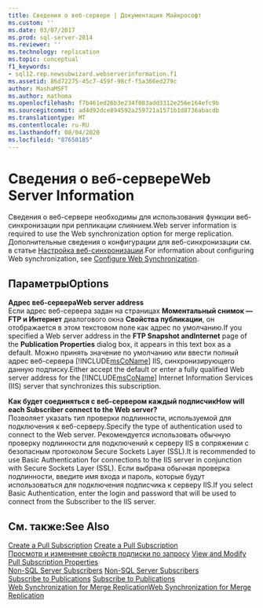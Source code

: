 ```yaml
---
title: Сведения о веб-сервере | Документация Майкрософт
ms.custom: ''
ms.date: 03/07/2017
ms.prod: sql-server-2014
ms.reviewer: ''
ms.technology: replication
ms.topic: conceptual
f1_keywords:
- sql12.rep.newsubwizard.webserverinformation.f1
ms.assetid: 86d72275-45c7-459f-98cf-f5a366ed279c
author: MashaMSFT
ms.author: mathoma
ms.openlocfilehash: f7b461ed26b3e234f083add3312e256e164efc9b
ms.sourcegitcommit: ad4d92dce894592a259721a1571b1d8736abacdb
ms.translationtype: MT
ms.contentlocale: ru-RU
ms.lasthandoff: 08/04/2020
ms.locfileid: "87658185"
---
```

# <a name="web-server-information"></a><span data-ttu-id="f7abf-102">Сведения о веб-сервере</span><span class="sxs-lookup"><span data-stu-id="f7abf-102">Web Server Information</span></span>
  <span data-ttu-id="f7abf-103">Сведения о веб-сервере необходимы для использования функции веб-синхронизации при репликации слиянием.</span><span class="sxs-lookup"><span data-stu-id="f7abf-103">Web server information is required to use the Web synchronization option for merge replication.</span></span> <span data-ttu-id="f7abf-104">Дополнительные сведения о конфигурации для веб-синхронизации см. в статье [Настройка веб-синхронизации](configure-web-synchronization.md).</span><span class="sxs-lookup"><span data-stu-id="f7abf-104">For information about configuring Web synchronization, see [Configure Web Synchronization](configure-web-synchronization.md).</span></span>  
  
## <a name="options"></a><span data-ttu-id="f7abf-105">Параметры</span><span class="sxs-lookup"><span data-stu-id="f7abf-105">Options</span></span>  
 <span data-ttu-id="f7abf-106">**Адрес веб-сервера**</span><span class="sxs-lookup"><span data-stu-id="f7abf-106">**Web server address**</span></span>  
 <span data-ttu-id="f7abf-107">Если адрес веб-сервера задан на страницах **Моментальный снимок — FTP и Интернет** диалогового окна **Свойства публикации**, он отображается в этом текстовом поле как адрес по умолчанию.</span><span class="sxs-lookup"><span data-stu-id="f7abf-107">If you specified a Web server address in the **FTP Snapshot andInternet** page of the **Publication Properties** dialog box, it appears in this text box as a default.</span></span> <span data-ttu-id="f7abf-108">Можно принять значение по умолчанию или ввести полный адрес веб-сервера [!INCLUDE[msCoName](../../includes/msconame-md.md)] IIS, синхронизирующего данную подписку.</span><span class="sxs-lookup"><span data-stu-id="f7abf-108">Either accept the default or enter a fully qualified Web server address for the [!INCLUDE[msCoName](../../includes/msconame-md.md)] Internet Information Services (IIS) server that synchronizes this subscription.</span></span>  
  
 <span data-ttu-id="f7abf-109">**Как будет соединяться с веб-сервером каждый подписчик**</span><span class="sxs-lookup"><span data-stu-id="f7abf-109">**How will each Subscriber connect to the Web server?**</span></span>  
 <span data-ttu-id="f7abf-110">Позволяет указать тип проверки подлинности, используемой для подключения к веб-серверу.</span><span class="sxs-lookup"><span data-stu-id="f7abf-110">Specify the type of authentication used to connect to the Web server.</span></span> <span data-ttu-id="f7abf-111">Рекомендуется использовать обычную проверку подлинности для подключений к серверу IIS в сопряжении с безопасным протоколом Secure Sockets Layer (SSL).</span><span class="sxs-lookup"><span data-stu-id="f7abf-111">It is recommended to use Basic Authentication for connections to the IIS server in conjunction with Secure Sockets Layer (SSL).</span></span> <span data-ttu-id="f7abf-112">Если выбрана обычная проверка подлинности, введите имя входа и пароль, которые будут использоваться для подключения подписчика к серверу IIS.</span><span class="sxs-lookup"><span data-stu-id="f7abf-112">If you select Basic Authentication, enter the login and password that will be used to connect from the Subscriber to the IIS server.</span></span>  
  
## <a name="see-also"></a><span data-ttu-id="f7abf-113">См. также:</span><span class="sxs-lookup"><span data-stu-id="f7abf-113">See Also</span></span>  
 <span data-ttu-id="f7abf-114">[Create a Pull Subscription](create-a-pull-subscription.md) </span><span class="sxs-lookup"><span data-stu-id="f7abf-114">[Create a Pull Subscription](create-a-pull-subscription.md) </span></span>  
 <span data-ttu-id="f7abf-115">[Просмотр и изменение свойств подписки по запросу](view-and-modify-pull-subscription-properties.md) </span><span class="sxs-lookup"><span data-stu-id="f7abf-115">[View and Modify Pull Subscription Properties](view-and-modify-pull-subscription-properties.md) </span></span>  
 <span data-ttu-id="f7abf-116">[Non-SQL Server Subscribers](non-sql/non-sql-server-subscribers.md) </span><span class="sxs-lookup"><span data-stu-id="f7abf-116">[Non-SQL Server Subscribers](non-sql/non-sql-server-subscribers.md) </span></span>  
 <span data-ttu-id="f7abf-117">[Subscribe to Publications](subscribe-to-publications.md) </span><span class="sxs-lookup"><span data-stu-id="f7abf-117">[Subscribe to Publications](subscribe-to-publications.md) </span></span>  
 [<span data-ttu-id="f7abf-118">Web Synchronization for Merge Replication</span><span class="sxs-lookup"><span data-stu-id="f7abf-118">Web Synchronization for Merge Replication</span></span>](web-synchronization-for-merge-replication.md)  
  
  
